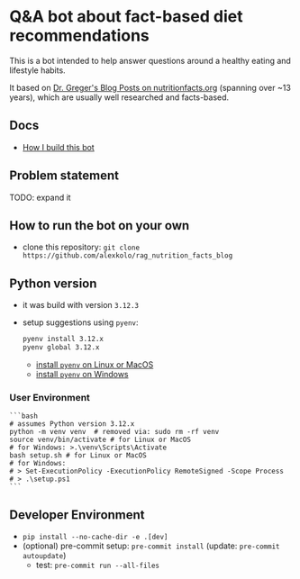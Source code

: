 # Q&A bot about fact-based diet recommendations

This is a bot intended to help answer questions around a healthy eating and lifestyle habits.

It based on [Dr. Greger's Blog Posts on nutritionfacts.org](https://nutritionfacts.org/blog/) (spanning over ~13 years), which are usually well researched and facts-based.

## Docs

- [How I build this bot](docs/how_to_build.md)

## Problem statement

TODO: expand it

## How to run the bot on your own

- clone this repository: `git clone https://github.com/alexkolo/rag_nutrition_facts_blog`

## Python version

- it was build with version `3.12.3`
- setup suggestions using `pyenv`:

  ```bash
  pyenv install 3.12.x
  pyenv global 3.12.x
  ```

  - [install `pyenv` on Linux or MacOS](https://github.com/pyenv/pyenv)
  - [install `pyenv` on Windows](https://github.com/pyenv-win/pyenv-win)

### User Environment

    ```bash
    # assumes Python version 3.12.x
    python -m venv venv  # removed via: sudo rm -rf venv
    source venv/bin/activate # for Linux or MacOS
    # for Windows: >.\venv\Scripts\Activate
    bash setup.sh # for Linux or MacOS
    # for Windows:
    # > Set-ExecutionPolicy -ExecutionPolicy RemoteSigned -Scope Process
    # > .\setup.ps1
    ```

## Developer Environment

- `pip install --no-cache-dir -e .[dev]`
- (optional) pre-commit setup: `pre-commit install` (update: `pre-commit autoupdate`)
  - test: `pre-commit run --all-files`
